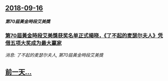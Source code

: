 ## [2018-09-16](/news/2018/09/16/index.md)

##### 第70屆黃金時段艾美獎
### [第70屆黃金時段艾美獎获奖名单正式揭晓，《了不起的麦瑟尔夫人》凭借五项大奖成为最大赢家 ](/news/2018/09/16/第70屆黃金時段艾美獎获奖名单正式揭晓-了不起的麦瑟尔夫人-凭借五项大奖成为最大赢家.md)
_消息: 了不起的麦瑟尔夫人, 第70屆黃金時段艾美獎_

## [前一天...](/news/2018/09/15/index.md)


